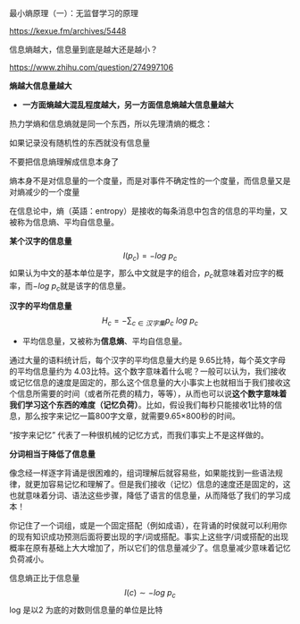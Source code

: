 

最小熵原理（一）：无监督学习的原理

https://kexue.fm/archives/5448





信息熵越大，信息量到底是越大还是越小？

https://www.zhihu.com/question/274997106



**熵越大信息量越大**

- **一方面熵越大混乱程度越大，另一方面信息熵越大信息量越大**



热力学熵和信息熵就是同一个东西，所以先理清熵的概念：



如果记录没有随机性的东西就没有信息量

不要把信息熵理解成信息本身了

熵本身不是对信息量的一个度量，而是对事件不确定性的一个度量，而信息量又是对熵减少的一个度量





在信息论中，熵（英語：entropy）是接收的每条消息中包含的信息的平均量，又被称为信息熵、平均自信息量。



**某个汉字的信息量**
$$
I(p_c) = -log\ p_c
$$
如果认为中文的基本单位是字，那么中文就是字的组合，$p_c$就意味着对应字的概率，而$-log\ p_c$就是该字的信息量。





**汉字的平均信息量**
$$
H_c = - \sum_{c \in 汉字集} p_c \ log \ p_c
$$

- 平均信息量，又被称为**信息熵**、平均自信息量。



通过大量的语料统计后，每个汉字的平均信息量大约是 9.65比特，每个英文字母的平均信息量约为 4.03比特。这个数字意味着什么呢？一般可以认为，我们接收或记忆信息的速度是固定的，那么这个信息量的大小事实上也就相当于我们接收这个信息所需要的时间（或者所花费的精力，等等），从而也可以说**这个数字意味着我们学习这个东西的难度（记忆负荷）**。比如，假设我们每秒只能接收1比特的信息，那么按字来记忆一篇800字文章，就需要9.65×800秒的时间。



“按字来记忆” 代表了一种很机械的记忆方式，而我们事实上不是这样做的。



**分词相当于降低了信息量**



像念经一样逐字背诵是很困难的，组词理解后就容易些，如果能找到一些语法规律，就更加容易记忆和理解了。但是我们接收（记忆）信息的速度还是固定的，这也就意味着分词、语法这些步骤，降低了语言的信息量，从而降低了我们的学习成本！



你记住了一个词组，或是一个固定搭配（例如成语），在背诵的时侯就可以利用你的现有知识成功预测后面将要出现的字/词或搭配。事实上这些字/词或搭配的出现概率在原有基础上大大增加了，所以它们的信息量减少了。信息量减少意味着记忆负荷减小。









信息熵正比于信息量
$$
I(c) \sim -log\ p_c
$$
log 是以2 为底的对数则信息量的单位是比特





























